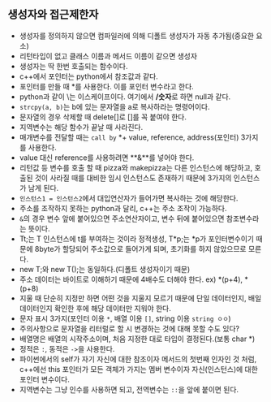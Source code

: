 ## 생성자와 접근제한자
- 생성자를 정의하지 않으면 컴파일러에 의해 디폴트 생성자가 자동 추가됨(중요한 요소)
- 리턴타입이 없고 클래스 이름과 메서드 이름이 같으면 생성자
- 생성자는 딱 한번 호출되는 함수이다.
- c++에서 포인터는 python에서 참조값과 같다.
- 포인터를 만들 때 *를 사용한다. 이를 포인터 변수라고 한다.
- python과 같이 \는 이스케이프이다. 여기에서 **/숫자**로 하면 null과 같다.
- `strcpy(a, b)`는 b에 있는 문자열을 a로 복사하라는 명령어이다.
- 문자열의 경우 삭제할 때 delete[]로 []를 꼭 붙여야 한다.
- 지역변수는 해당 함수가 끝날 때 사라진다.
- 매개변수를 전달할 때는 `call by` *+ value, reference, address(포인터) 3가지를 사용한다.
- value 대신 reference를 사용하려면 **&**를 넣어야 한다.
- 리턴값 등 변수를 호출 할 때 pizza와 makepizza는 다른 인스턴스에 해당하고, 호출된 것이 사라질 때를 대비한 임시 인스턴스도 존재하기 때문에 3가지의 인스턴스가 남게 된다.
- `인스턴스1 = 인스턴스2`에서 대입연산자가 들어가면 복사하는 것에 해당한다.
- 주소를 조작하지 못하는 python과 달리, c++는 주소 조작이 가능하다.
- `&`의 경우 변수 앞에 붙어있으면 주소연산자이고, 변수 뒤에 붙어있으면 참조변수라는 뜻이다.
- Tt;는 T 인스턴스에 t를 부여하는 것이라 정적생성, T*p;는 *p가 포인터변수이기 때문에 8byte가 할당되어 주소값으로 들어가게 되며, 초기화를 하지 않았으므로 모른다.
- new T;와 new T();는 동일하다.(디폴트 생성자이기 때문)
- 주소 데이터는 바이트로 이해하기 때문에 4배수도 더해야 한다. ex) *(p+4), *(p+8)
- 지울 때 단순히 지정만 하면 어떤 것을 지울지 모르기 때문에 단일 데이터인지, 배일 데이터인지 확인한 후에 해당 데이터만 지워야 한다.
- 문자 표시 3가지(포인터 이용 `*`, 배열 이용 `[]`, string 이용 `string ㅇㅇ`)
- 주의사항으로 문자열을 리터럴로 할 시 변경하는 것에 대해 못할 수도 있다?
 - 배열명은 배열의 시작주소이며, 처음 지정한 대로 타입이 결정된다.(보통 char *)
 - 정적은 `:`, 동적은 `->`을 사용한다.
 - 파이썬에서의 self가 자기 자신에 대한 참조이자 메서드의 첫번째 인자인 것 처럼, c++에선 this 포인터가 모든 객체가 가지는 멤버 변수이자 자신(인스턴스)에 대한 포인터 변수이다.
 - 지역변수는 그냥 인수를 사용하면 되고, 전역변수는 `::`을 앞에 붙이면 된다.